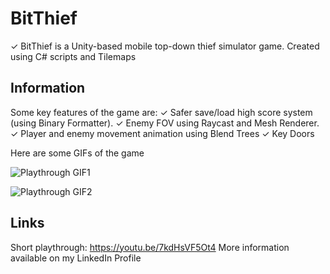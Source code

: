 # BitThief
✓ BitThief is a Unity-based mobile top-down thief simulator game. Created using C# scripts and Tilemaps

## Information
Some key features of the game are:
✓ Safer save/load high score system (using Binary Formatter).
✓ Enemy FOV using Raycast and Mesh Renderer.
✓ Player and enemy movement animation using Blend Trees
✓ Key Doors

Here are some GIFs of the game

![Playthrough GIF1](https://media.giphy.com/media/gcV3boN3NEcZLRno8E/giphy.gif)

![Playthrough GIF2](https://media.giphy.com/media/7Qht65iEc29xgWkxvb/giphy.gif)

## Links
Short playthrough: https://youtu.be/7kdHsVF5Ot4
More information available on my LinkedIn Profile
